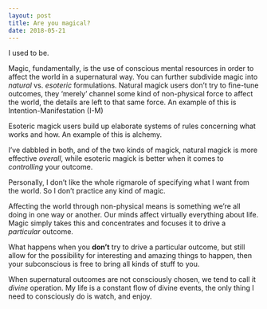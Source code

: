 ```yaml
---
layout: post
title: Are you magical?
date: 2018-05-21
---
```


<p>I used to be.</p><p>Magic, fundamentally, is the use of conscious mental resources in order to affect the world in a supernatural way. You can further subdivide magic into <i>natural</i> vs. <i>esoteric</i> formulations. Natural magick users don’t try to fine-tune outcomes, they ‘merely’ channel some kind of non-physical force to affect the world, the details are left to that same force. An example of this is Intention-Manifestation (I-M)</p><p>Esoteric magick users build up elaborate systems of rules concerning what works and how. An example of this is alchemy.</p><p>I’ve dabbled in both, and of the two kinds of magick, natural magick is more effective <i>overall</i>, while esoteric magick is better when it comes to <i>controlling</i> your outcome.</p><p>Personally, I don’t like the whole rigmarole of specifying what I want from the world. So I don’t practice any kind of magic.</p><p>Affecting the world through non-physical means is something we’re all doing in one way or another. Our minds affect virtually everything about life. Magic simply takes this and concentrates and focuses it to drive a <i>particular</i> outcome.</p><p>What happens when you <b>don’t</b> try to drive a particular outcome, but still allow for the possibility for interesting and amazing things to happen, then your subconscious is free to bring all kinds of stuff to you.</p><p>When supernatural outcomes are not consciously chosen, we tend to call it <i>divine</i> operation. My life is a constant flow of divine events, the only thing I need to consciously do is watch, and enjoy.</p>
